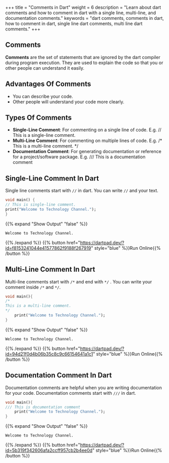 +++
title = "Comments in Dart"
weight = 6
description = "Learn about dart comments and how to comment in dart with a single line, multi-line, and documentation comments."
keywords = "dart comments, comments in dart, how to comment in dart, single line dart comments, multi line dart comments."
+++
## Comments
**Comments** are the set of statements that are ignored by the dart compiler during program execution. They are used to explain the code so that you or other people can understand it easily.

## Advantages Of Comments
- You can describe your code. 
- Other people will understand your code more clearly.

## Types Of Comments

*   **Single-Line Comment**: For commenting on a single line of code. E.g. // This is a single-line comment.
*   **Multi-Line Comment**: For commenting on multiple lines of code. E.g. /\* This is a multi-line comment. \*/
*   **Documentation Comment**: For generating documentation or reference for a project/software package. E.g. /// This is a documentation comment

## Single-Line Comment In Dart
Single line comments start with `//` in dart. You can write `//` and your text. 

```dart
void main() {
// This is single-line comment.
print("Welcome to Technology Channel.");
}
```

{{% expand "Show Output" "false" %}}
````plaintext
Welcome to Technology Channel.
````
{{% /expand %}}
{{% button href="https://dartpad.dev/?id=f8153241044e41577862f9188f267919" style="blue" %}}Run Online{{% /button %}}

## Multi-Line Comment In Dart
Multi-line comments start with `/*` and end with `*/` . You can write your comment inside `/*` and `*/`. 

```dart
void main(){  
/*
This is a multi-line comment.
*/
    print("Welcome to Technology Channel.");  
}  
```
{{% expand "Show Output" "false" %}}
````plaintext
Welcome to Technology Channel.
````
{{% /expand %}}
{{% button href="https://dartpad.dev/?id=94d21f0d4b06b35c8c9c66154641a1c1" style="blue" %}}Run Online{{% /button %}}

## Documentation Comment In Dart
Documentation comments are helpful when you are writing documentation for your code. Documentation comments start with `///` in dart.

```dart
void main(){  
/// This is documentation comment
    print("Welcome to Technology Channel.");  
}  
```
{{% expand "Show Output" "false" %}}
````plaintext
Welcome to Technology Channel.
````
{{% /expand %}}
{{% button href="https://dartpad.dev/?id=5b319f342606afa2ccff957cb2b4ee0d" style="blue" %}}Run Online{{% /button %}}

